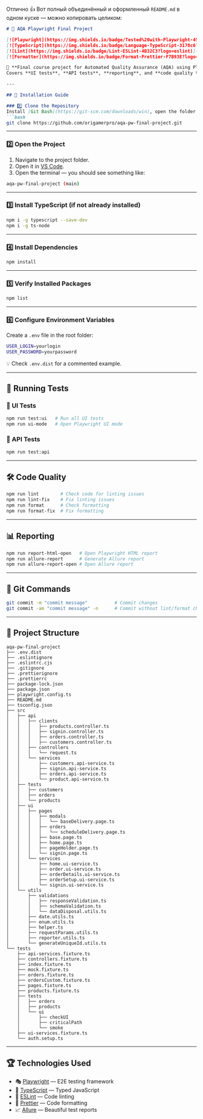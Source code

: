 Отлично 👍
Вот полный объединённый и оформленный `README.md` в одном куске — можно копировать целиком:

````markdown
# 🎯 AQA Playwright Final Project

[![Playwright](https://img.shields.io/badge/Tested%20with-Playwright-45ba4b?logo=playwright)](https://playwright.dev/)
[![TypeScript](https://img.shields.io/badge/Language-TypeScript-3178c6?logo=typescript)](https://www.typescriptlang.org/)
[![Lint](https://img.shields.io/badge/Lint-ESLint-4B32C3?logo=eslint)](https://eslint.org/)
[![Formatter](https://img.shields.io/badge/Format-Prettier-F7B93E?logo=prettier)](https://prettier.io/)

📌 **Final course project for Automated Quality Assurance (AQA) using Playwright and TypeScript.**  
Covers **UI tests**, **API tests**, **reporting**, and **code quality tools**.

---

## 🚀 Installation Guide

### 1️⃣ Clone the Repository
Install [Git Bash](https://git-scm.com/downloads/win), open the folder where you want the project, and run:
```bash
git clone https://github.com/origamerpro/aqa-pw-final-project.git
````

---

### 2️⃣ Open the Project

1. Navigate to the project folder.
2. Open it in [VS Code](https://code.visualstudio.com/Download).
3. Open the terminal — you should see something like:

```bash
aqa-pw-final-project (main)
```

---

### 3️⃣ Install TypeScript (if not already installed)

```bash
npm i -g typescript --save-dev
npm i -g ts-node
```

---

### 4️⃣ Install Dependencies

```bash
npm install
```

---

### 5️⃣ Verify Installed Packages

```bash
npm list
```
---

### 6️⃣ Configure Environment Variables

Create a `.env` file in the root folder:

```bash
USER_LOGIN=yourlogin
USER_PASSWORD=yourpassword
```

💡 Check `.env.dist` for a commented example.

---

## 🧪 Running Tests

### 🔹 UI Tests

```bash
npm run test:ui   # Run all UI tests
npm run ui-mode   # Open Playwright UI mode
```

### 🔹 API Tests

```bash
npm run test:api
```

---

## 🛠 Code Quality

```bash
npm run lint        # Check code for linting issues
npm run lint-fix    # Fix linting issues
npm run format      # Check formatting
npm run format-fix  # Fix formatting
```

---

## 📊 Reporting

```bash
npm run report-html-open   # Open Playwright HTML report
npm run allure-report      # Generate Allure report
npm run allure-report-open # Open Allure report
```

---

## 🔄 Git Commands

```bash
git commit -m "commit message"          # Commit changes
git commit -am "commit message" -n      # Commit without lint/format checks
```

---

## 📂 Project Structure

```
aqa-pw-final-project
├── .env.dist
├── .eslintignore
├── .eslintrc.cjs
├── .gitignore
├── .prettierignore
├── .prettierrc
├── package-lock.json
├── package.json
├── playwright.config.ts
├── README.md
├── tsconfig.json
├── src
│   ├── api
│   │   ├── clients
│   │   │   ├── products.controller.ts
│   │   │   ├── signin.controller.ts
│   │   │   ├── orders.controller.ts
│   │   │   ├── customers.controller.ts
│   │   ├── controllers
│   │   │   └── request.ts
│   │   └── services
│   │       ├── customers.api-service.ts
│   │       ├── signin.api-service.ts
│   │       ├── orders.api-service.ts
│   │       └── product.api-service.ts
│   ├── tests
│   │   ├── customers
│   │   ├── orders
│   │   └── products
│   ├── ui
│   │   ├── pages
│   │   │   ├── modals
│   │   │   │   └── baseDelivery.page.ts
│   │   │   ├── orders
│   │   │   │   └── scheduleDelivery.page.ts
│   │   │   ├── base.page.ts
│   │   │   ├── home.page.ts
│   │   │   ├── pageHolder.page.ts
│   │   │   └── signin.page.ts
│   │   └── services
│   │       ├── home.ui-service.ts
│   │       ├── order.ui-service.ts
│   │       ├── orderDetails.ui-service.ts
│   │       ├── orderSetup.ui-service.ts
│   │       └── signin.ui-service.ts
│   └── utils
│       ├── validations
│       │   ├── responseValidation.ts
│       │   ├── schemaValidation.ts
│       │   └── dataDisposal.utils.ts
│       ├── date.utils.ts
│       ├── enum.utils.ts
│       ├── helper.ts
│       ├── requestParams.utils.ts
│       ├── reporter.utils.ts
│       └── generateUniqueId.utils.ts
└── tests
    ├── api-services.fixture.ts
    ├── controllers.fixture.ts
    ├── index.fixture.ts
    ├── mock.fixture.ts
    ├── orders.fixture.ts
    ├── ordersCustom.fixture.ts
    ├── pages.fixture.ts
    ├── products.fixture.ts
    ├── tests
    │   ├── orders
    │   ├── products
    │   └── ui
    │       ├── checkUI
    │       ├── criticalPath
    │       └── smoke
    ├── ui-services.fixture.ts
    └── auth.setup.ts

```

---

## 🏆 Technologies Used

* 🎭 [Playwright](https://playwright.dev/) — E2E testing framework
* 💙 [TypeScript](https://www.typescriptlang.org/) — Typed JavaScript
* 📏 [ESLint](https://eslint.org/) — Code linting
* 🎨 [Prettier](https://prettier.io/) — Code formatting
* 📈 [Allure](https://docs.qameta.io/allure/) — Beautiful test reports
